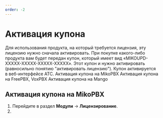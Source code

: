 ```yaml
---
order: -2
---
```


# Активация купона
Для использования продукта, на который требуется лицензия, эту лицензию нужно сначала активировать. При покупке какого-либо продукта вам будет передан купон, который имеет вид «MIKOUPD-XXXXX-XXXXX-XXXXX-XXXXX».
Этот купон и нужно активировать (равносильно понятию "активировать лицензию"). Купон активируется в веб-интерфейсе АТС.
Активация купона на MikoPBX
Активация купона на FreePBX, VoxPBX
Активация купона на Mango

## Активация купона на MikoPBX

1. Перейдите в раздел **Модули** → **Лицензирование**.
2. 
